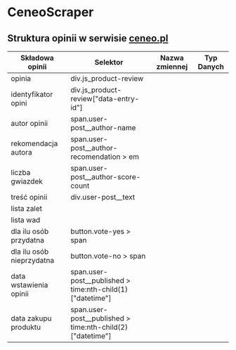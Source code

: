 # CeneoScraper

## Struktura opinii w serwisie [ceneo.pl](https://www.ceneo.pl/)

|Składowa opinii|Selektor|Nazwa zmiennej|Typ Danych|
|---------------|--------|--------------|----------|
|opinia|div.js_product-review|||
|identyfikator opini|div.js_product-review\["data-entry-id"\]|||
|autor opinii|span.user-post__author-name|||
|rekomendacja autora|span.user-post__author-recomendation > em|||
|liczba gwiazdek|span.user-post__author-score-count|||
|treść opinii|div.user-post__text|||
|lista zalet||||
|lista wad||||
|dla ilu osób przydatna|button.vote-yes > span|||
|dla ilu osób nieprzydatna|button.vote-no > span|||
|data wstawienia opinii|span.user-post__published > time:nth-child(1)\["datetime"\]|||
|data zakupu produktu|span.user-post__published > time:nth-child(2)\["datetime"\]|||